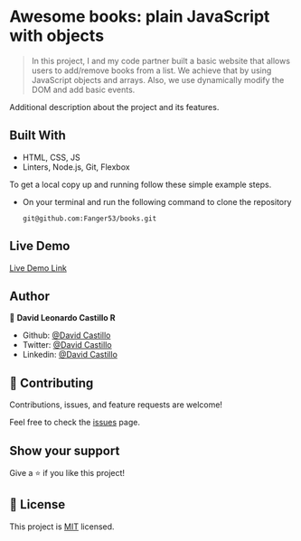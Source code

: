 # Awesome books: plain JavaScript with objects

> In this project, I and my code partner built a basic website that allows users to add/remove books from a list. We achieve that by using JavaScript objects and arrays. Also, we use dynamically modify the DOM and add basic events.


Additional description about the project and its features.

## Built With
- HTML, CSS, JS
- Linters, Node.js, Git, Flexbox

To get a local copy up and running follow these simple example steps.
- On your terminal and run the following command to clone the repository
  
  `git@github.com:Fanger53/books.git`

## Live Demo

[Live Demo Link](https://raw.githack.com/Fanger53/books/js-objects/index.html)


## Author

👤 **David Leonardo Castillo R**

- Github: [@David Castillo](https://github.com/Fanger53)
- Twitter: [@David Castillo](https://twitter.com/DavidLe97005129)
- Linkedin: [@David Castillo](https://www.linkedin.com/in/david-castillo-61ba10b8/)


## 🤝 Contributing
Contributions, issues, and feature requests are welcome!

Feel free to check the [issues](https://github.com/Fanger53/books/issues) page.

## Show your support

Give a ⭐️ if you like this project!



## 📝 License

This project is [MIT](./MIT.md) licensed.
